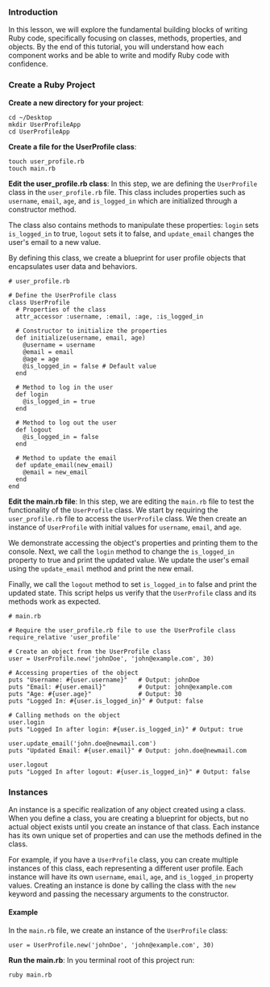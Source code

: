 ### Introduction
In this lesson, we will explore the fundamental building blocks of writing Ruby code, specifically focusing on classes, methods, properties, and objects. By the end of this tutorial, you will understand how each component works and be able to write and modify Ruby code with confidence.

### Create a Ruby Project
**Create a new directory for your project**:
```
cd ~/Desktop
mkdir UserProfileApp
cd UserProfileApp
```

**Create a file for the UserProfile class**:
```
touch user_profile.rb
touch main.rb
```

**Edit the user_profile.rb class**:
In this step, we are defining the `UserProfile` class in the `user_profile.rb` file. This class includes properties such as `username`, `email`, `age`, and `is_logged_in` which are initialized through a constructor method. 

The class also contains methods to manipulate these properties: `login` sets `is_logged_in` to true, `logout` sets it to false, and `update_email` changes the user's email to a new value. 

By defining this class, we create a blueprint for user profile objects that encapsulates user data and behaviors.
```
# user_profile.rb

# Define the UserProfile class
class UserProfile
  # Properties of the class
  attr_accessor :username, :email, :age, :is_logged_in

  # Constructor to initialize the properties
  def initialize(username, email, age)
    @username = username
    @email = email
    @age = age
    @is_logged_in = false # Default value
  end

  # Method to log in the user
  def login
    @is_logged_in = true
  end

  # Method to log out the user
  def logout
    @is_logged_in = false
  end

  # Method to update the email
  def update_email(new_email)
    @email = new_email
  end
end
```

**Edit the main.rb file**:
In this step, we are editing the `main.rb` file to test the functionality of the `UserProfile` class. We start by requiring the `user_profile.rb` file to access the `UserProfile` class. We then create an instance of `UserProfile` with initial values for `username`, `email`, and `age`. 

We demonstrate accessing the object's properties and printing them to the console. Next, we call the `login` method to change the `is_logged_in` property to true and print the updated value. We update the user's email using the `update_email` method and print the new email. 

Finally, we call the `logout` method to set `is_logged_in` to false and print the updated state. This script helps us verify that the `UserProfile` class and its methods work as expected.

```
# main.rb

# Require the user_profile.rb file to use the UserProfile class
require_relative 'user_profile'

# Create an object from the UserProfile class
user = UserProfile.new('johnDoe', 'john@example.com', 30)

# Accessing properties of the object
puts "Username: #{user.username}"   # Output: johnDoe
puts "Email: #{user.email}"         # Output: john@example.com
puts "Age: #{user.age}"             # Output: 30
puts "Logged In: #{user.is_logged_in}" # Output: false

# Calling methods on the object
user.login
puts "Logged In after login: #{user.is_logged_in}" # Output: true

user.update_email('john.doe@newmail.com')
puts "Updated Email: #{user.email}" # Output: john.doe@newmail.com

user.logout
puts "Logged In after logout: #{user.is_logged_in}" # Output: false
```

### Instances
An instance is a specific realization of any object created using a class. When you define a class, you are creating a blueprint for objects, but no actual object exists until you create an instance of that class. Each instance has its own unique set of properties and can use the methods defined in the class. 

For example, if you have a `UserProfile` class, you can create multiple instances of this class, each representing a different user profile. Each instance will have its own `username`, `email`, `age`, and `is_logged_in` property values. Creating an instance is done by calling the class with the `new` keyword and passing the necessary arguments to the constructor.

#### Example
In the `main.rb` file, we create an instance of the `UserProfile` class:

```
user = UserProfile.new('johnDoe', 'john@example.com', 30)
```

**Run the main.rb**:
In you terminal root of this project run:
```
ruby main.rb
```